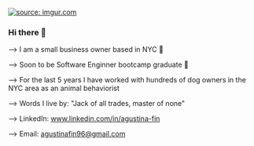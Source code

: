 <a href="https://imgur.com/y0I1gsr"><img src="https://i.imgur.com/y0I1gsr.png" title="source: imgur.com" /></a>
### Hi there 👋

--> I am a small business owner based in NYC 🍎


--> Soon to be Software Enginner bootcamp graduate 👾


--> For the last 5 years I have worked with hundreds of dog owners in the NYC area as an animal behaviorist 


--> Words I live by: "Jack of all trades, master of none" 


--> LinkedIn: www.linkedin.com/in/agustina-fin


--> Email: agustinafin96@gmail.com
